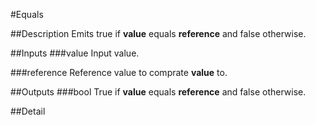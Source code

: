 #Equals

##Description
Emits true if **value** equals **reference** and false otherwise.

##Inputs
###value
Input value.

###reference
Reference value to comprate **value** to.

##Outputs
###bool
True if **value** equals **reference** and false otherwise.

##Detail

